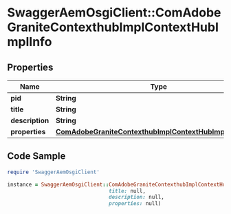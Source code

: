 # SwaggerAemOsgiClient::ComAdobeGraniteContexthubImplContextHubImplInfo

## Properties

Name | Type | Description | Notes
------------ | ------------- | ------------- | -------------
**pid** | **String** |  | [optional] 
**title** | **String** |  | [optional] 
**description** | **String** |  | [optional] 
**properties** | [**ComAdobeGraniteContexthubImplContextHubImplProperties**](ComAdobeGraniteContexthubImplContextHubImplProperties.md) |  | [optional] 

## Code Sample

```ruby
require 'SwaggerAemOsgiClient'

instance = SwaggerAemOsgiClient::ComAdobeGraniteContexthubImplContextHubImplInfo.new(pid: null,
                                 title: null,
                                 description: null,
                                 properties: null)
```


